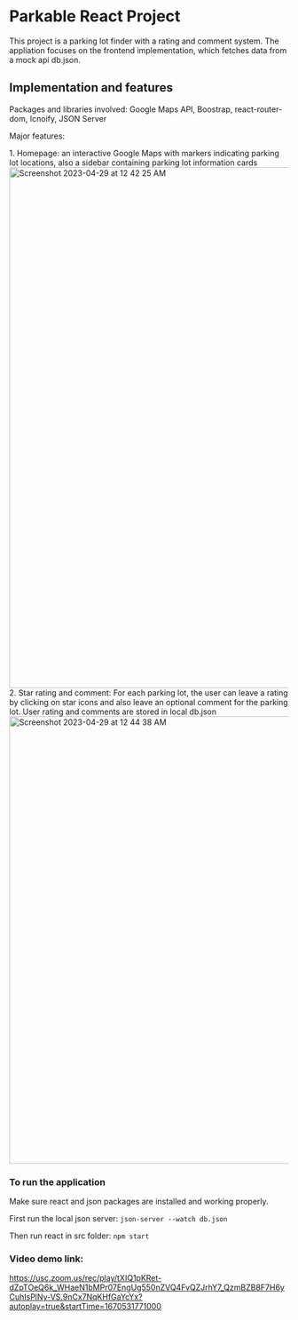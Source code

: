 # Parkable React Project

This project is a parking lot finder with a rating and comment system. The appliation focuses on the frontend implementation, which fetches data from a mock api db.json.

## Implementation and features

Packages and libraries involved: Google Maps API, Boostrap, react-router-dom, Icnoify, JSON Server

Major features:
	<div>1. Homepage: an interactive Google Maps with markers indicating parking lot locations, also a sidebar containing parking lot information cards</div>
	<img width="938" alt="Screenshot 2023-04-29 at 12 42 25 AM" src="https://user-images.githubusercontent.com/69890388/235291258-62a7ba0e-104f-47b1-8d95-b058ab3c0a30.png">
	<div>2. Star rating and comment: For each parking lot, the user can leave a rating by clicking on star icons and also leave an optional comment for the parking lot. User rating and comments are stored in local db.json</div>
	<img width="806" alt="Screenshot 2023-04-29 at 12 44 38 AM" src="https://user-images.githubusercontent.com/69890388/235291305-e60b8a2a-766d-40ad-b685-1ca43c2f47e6.png">
	
### To run the application

Make sure react and json packages are installed and working properly.

First run the local json server:
`json-server --watch db.json`

Then run react in src folder:
`npm start`


### Video demo link:
https://usc.zoom.us/rec/play/tXIQ1pKRet-dZpTOeQ6k_WHaeN1bMPr07EngUg550nZVQ4FvQZJrhY7_QzmBZB8F7H6yCuhIsPlNy-VS.9nCx7NqKHfGaYcYx?autoplay=true&startTime=1670531771000

